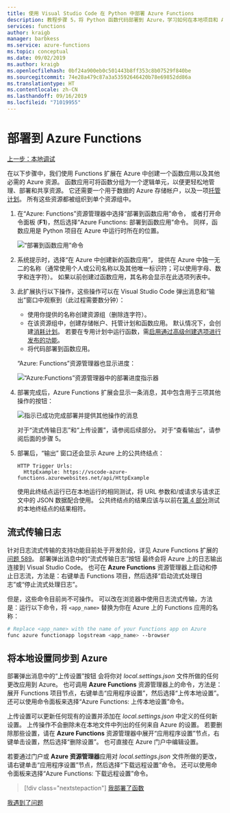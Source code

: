 ```yaml
---
title: 使用 Visual Studio Code 在 Python 中部署 Azure Functions
description: 教程步骤 5，将 Python 函数代码部署到 Azure，学习如何在本地项目和 Azure 之间流式传输日志并同步设置。
services: functions
author: kraigb
manager: barbkess
ms.service: azure-functions
ms.topic: conceptual
ms.date: 09/02/2019
ms.author: kraigb
ms.openlocfilehash: 0bf24a900eb0c501443b8ff353c8b07529f840be
ms.sourcegitcommit: 74e28a479c87a3a53592646420b78e69852dd86a
ms.translationtype: HT
ms.contentlocale: zh-CN
ms.lasthandoff: 09/16/2019
ms.locfileid: "71019955"
---
```

# <a name="deploy-to-azure-functions"></a>部署到 Azure Functions

[上一步：本地调试](tutorial-vs-code-serverless-python-04.md)

在以下步骤中，我们使用 Functions 扩展在 Azure 中创建一个函数应用以及其他必需的 Azure 资源。 函数应用可将函数分组为一个逻辑单元，以便更轻松地管理、部署和共享资源。 它还需要一个用于数据的 Azure 存储帐户，以及一项[托管计划](/azure/azure-functions/functions-scale.md#hosting-plan-support)。 所有这些资源都被组织到单个资源组中。

1. 在“Azure:  Functions”资源管理器中选择“部署到函数应用”命令，  或者打开命令面板 (**F1**)，然后选择“Azure Functions:  部署到函数应用”命令。 同样，函数应用是 Python 项目在 Azure 中运行时所在的位置。

    ![“部署到函数应用”命令](media/tutorial-vs-code-serverless-python/deploy-command.png)

1. 系统提示时，选择“在 Azure 中创建新的函数应用”，  提供在 Azure 中独一无二的名称（通常使用个人或公司名称以及其他唯一标识符；可以使用字母、数字和连字符）。 如果以前创建过函数应用，其名称会显示在此选项列表中。

1. 此扩展执行以下操作，这些操作可以在 Visual Studio Code 弹出消息和“输出”窗口中观察到（此过程需要数分钟）： 

    - 使用你提供的名称创建资源组（删除连字符）。
    - 在该资源组中，创建存储帐户、托管计划和函数应用。 默认情况下，会创建[消耗计划](/azure/azure-functions/functions-scale.md#consumption-plan)。 若要在专用计划中运行函数，需[启用通过高级创建选项进行发布的功能](/azure/azure-functions/functions-develop-vs-code.md)。
    - 将代码部署到函数应用。

    “Azure:  Functions”资源管理器也显示进度：

    ![“Azure:Functions”资源管理器中的部署进度指示器](media/tutorial-vs-code-serverless-python/deploy-progress.png)

1. 部署完成后，Azure Functions 扩展会显示一条消息，其中包含用于三项其他操作的按钮：

    ![指示已成功完成部署并提供其他操作的消息](media/tutorial-vs-code-serverless-python/deployment-popup.png)

    对于“流式传输日志”和“上传设置”，请参阅后续部分。   对于“查看输出”，请参阅后面的步骤 5。 

1. 部署后，“输出”  窗口还会显示 Azure 上的公共终结点：

    ```output
    HTTP Trigger Urls:
      HttpExample: https://vscode-azure-functions.azurewebsites.net/api/HttpExample
    ```

    使用此终结点运行已在本地运行的相同测试，将 URL 参数和/或请求与请求正文中的 JSON 数据配合使用。 公共终结点的结果应该与以前在[第 4 部分](tutorial-vs-code-serverless-python-04.md)测试的本地终结点的结果相符。

## <a name="stream-logs"></a>流式传输日志

针对日志流式传输的支持功能目前处于开发阶段，详见 Azure Functions 扩展的[问题 589](https://github.com/microsoft/vscode-azurefunctions/issues/589)。 部署弹出消息中的“流式传输日志”按钮  最终会将 Azure 上的日志输出连接到 Visual Studio Code。 也可在 **Azure Functions** 资源管理器上启动和停止日志流，方法是：右键单击 Functions 项目，然后选择“启动流式处理日志”或“停止流式处理日志”。  

但是，这些命令目前尚不可操作。 可以改在浏览器中使用日志流式传输，方法是：运行以下命令，将 `<app_name>` 替换为你在 Azure 上的 Functions 应用的名称：

```bash
# Replace <app_name> with the name of your Functions app on Azure
func azure functionapp logstream <app_name> --browser
```

## <a name="sync-local-settings-to-azure"></a>将本地设置同步到 Azure

部署弹出消息中的“上传设置”按钮  会将你对 *local.settings.json* 文件所做的任何更改应用到 Azure。 也可调用 **Azure Functions** 资源管理器上的命令，方法是：展开 Functions 项目节点，右键单击“应用程序设置”，然后选择“上传本地设置”。   还可以使用命令面板来选择“Azure Functions:  上传本地设置”命令。

上传设置可以更新任何现有的设置并添加在 *local.settings.json* 中定义的任何新设置。 上传操作不会删除未在本地文件中列出的任何来自 Azure 的设置。 若要删除那些设置，请在 **Azure Functions** 资源管理器中展开“应用程序设置”节点，右键单击设置，然后选择“删除设置”。   也可直接在 Azure 门户中编辑设置。

若要通过门户或 **Azure 资源管理器**应用对 *local.settings.json* 文件所做的更改，请右键单击“应用程序设置”节点，然后选择“下载远程设置”命令。   还可以使用命令面板来选择“Azure Functions:  下载远程设置”命令。

> [!div class="nextstepaction"]
> [我部署了函数](tutorial-vs-code-serverless-python-06.md)

[我遇到了问题](https://www.research.net/r/PWZWZ52?tutorial=vscode-functions-python&step=05-deploy)

